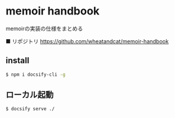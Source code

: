 # memoir handbook

memoirの実装の仕様をまとめる

■ リポジトリ
https://github.com/wheatandcat/memoir-handbook


## install


```bash
$ npm i docsify-cli -g
```


## ローカル起動


```bash
$ docsify serve ./
```
